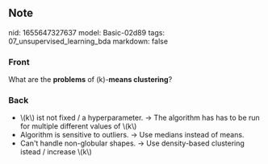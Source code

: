 ## Note
nid: 1655647327637
model: Basic-02d89
tags: 07_unsupervised_learning_bda
markdown: false

### Front
What are the <b>problems</b> of \(k\)-<b>means clustering</b>?

### Back
<ul>
  <li>\(k\) ist not fixed / a hyperparameter. -> The algorithm
  has has to be run for multiple different values of \(k\)
  <li>Algorithm is sensitive to outliers. -> Use medians instead
  of means.
  <li>Can't handle non-globular shapes. -> Use density-based
  clustering istead / increase \(k\)
</ul>
